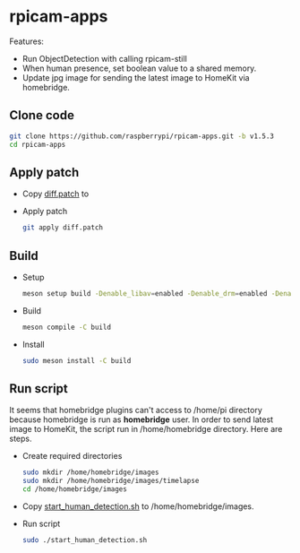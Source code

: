 # rpicam-apps

Features:

- Run ObjectDetection with calling rpicam-still
- When human presence, set boolean value to a shared memory.
- Update jpg image for sending the latest image to HomeKit via homebridge.

## Clone code

```bash
git clone https://github.com/raspberrypi/rpicam-apps.git -b v1.5.3
cd rpicam-apps
```

## Apply patch

- Copy [diff.patch](diff.patch) to <cloned dir>
- Apply patch

    ```bash
    git apply diff.patch
    ```

## Build

- Setup

    ```bash
    meson setup build -Denable_libav=enabled -Denable_drm=enabled -Denable_egl=enabled -Denable_qt=enabled -Denable_opencv=disabled -Denable_tflite=disabled -Denable_hailo=disabled -Denable_imx500=true
    ```

- Build

    ```bash
    meson compile -C build
    ```

- Install

    ```bash
    sudo meson install -C build
    ```

## Run script

It seems that homebridge plugins can't access to /home/pi directory because homebridge is run as **homebridge** user. In order to send latest image to HomeKit, the script run in /home/homebridge directory. Here are steps.

- Create required directories

    ```bash
    sudo mkdir /home/homebridge/images
    sudo mkdir /home/homebridge/images/timelapse
    cd /home/homebridge/images
    ```

- Copy [start_human_detection.sh](./start_human_detection.sh) to /home/homebridge/images.

- Run script

    ```bash
    sudo ./start_human_detection.sh 
    ```
